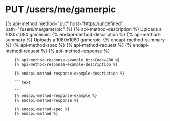 # PUT /users/me/gamerpic

{% api-method method="put" host="https://undefined" path="/users/me/gamerpic" %}
        {% api-method-description %}
        Uploads a 1080x1080 gamerpic.
        {% endapi-method-description %}
        {% api-method-summary %}
        Uploads a 1080x1080 gamerpic.
        {% endapi-method-summary %}
        {% api-method-spec %}
        {% api-method-request %}
{% endapi-method-request %}
        {% api-method-response %}
        
        {% api-method-response-example httpCode=200 %}
        {% api-method-response-example-description %}
        
        {% endapi-method-response-example-description %}
        
        ```text
        
        ```
        {% endapi-method-response-example %}
        {% endapi-method-response %}
        
        {% endapi-method-spec %}
        {% endapi-method %}